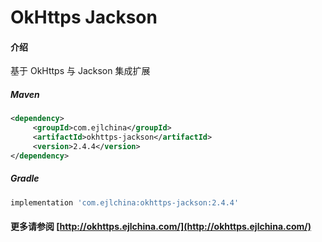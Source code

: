 # OkHttps Jackson

#### 介绍

基于 OkHttps 与 Jackson 集成扩展


##### Maven

```xml
<dependency>
     <groupId>com.ejlchina</groupId>
     <artifactId>okhttps-jackson</artifactId>
     <version>2.4.4</version>
</dependency>
```

##### Gradle

```groovy
implementation 'com.ejlchina:okhttps-jackson:2.4.4'
```

#### 更多请参阅 [http://okhttps.ejlchina.com/](http://okhttps.ejlchina.com/)
